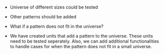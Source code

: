 - Universe of different sizes could be tested
- Other patterns should be added
- What if a pattern does not fit in the universe?

- We have created units that add a pattern to the universe. These units need to be tested seperately. Also, we can add additional functionalities to handle cases for when the pattern does not fit in a small universe.